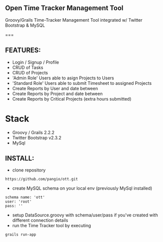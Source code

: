 ## Open Time Tracker Management Tool
Groovy/Grails Time-Tracker Management Tool integrated w/ Twitter Bootstrap & MySQL

===
## FEATURES:

* Login / Signup / Profile
* CRUD of Tasks
* CRUD of Projects
* 'Admin Role' Users able to asign Projects to Users
* 'Standard Role' Users able to submit Timesheet to assigned Projects
* Create Reports by User and date between
* Create Reports by Project and date between
* Create Reports by Critical Projects (extra hours submitted)


# Stack
*  Groovy / Grails 2.2.2
*  Twitter Bootstrap v2.3.2
*  MySql
  

## INSTALL:

* clone repository
```
https://github.com/pangio/ott.git
```
* create MySQL schema on your local env (previously MySql installed)
```
schema name: 'ott' 
user: 'root'
pass: ''
```
* setup DataSource.groovy with schema/user/pass if you've created with different connection details
* run the Time Tracker tool by executing 
```
grails run-app
```


